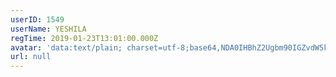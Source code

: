 ```yaml
---
userID: 1549
userName: YESHILA
regTime: 2019-01-23T13:01:00.000Z
avatar: 'data:text/plain; charset=utf-8;base64,NDA0IHBhZ2Ugbm90IGZvdW5kCg=='
url: null
---
```



